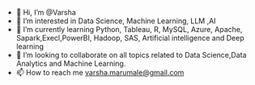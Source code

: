 - 👋 Hi, I’m @Varsha
- 👀 I’m interested in Data Science,  Machine Learning, LLM ,AI
- 🌱 I’m currently learning Python, Tableau, R, MySQL, Azure, Apache, Sapark,Execl,PowerBI, Hadoop, SAS, Artificial intelligence and Deep learning
- 💞️ I’m looking to collaborate on all topics related to Data Science,Data Analytics and Machine Learning.
- 📫 How to reach me varsha.marumale@gmail.com

<!---
varsha-1/varsha-1 is a ✨ special ✨ repository because its `README.md` (this file) appears on your GitHub profile.
You can click the Preview link to take a look at your changes.
--->

